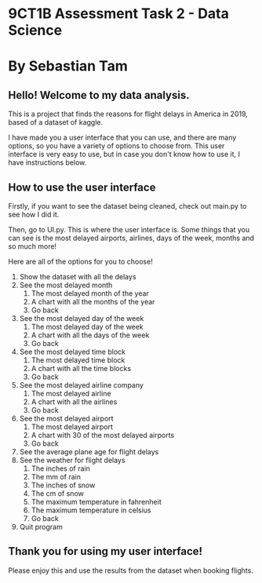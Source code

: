 # **9CT1B Assessment Task 2 - Data Science**
# **By Sebastian Tam**

## Hello! Welcome to my data analysis.

This is a project that finds the reasons for flight delays in America in 2019, based of a dataset of kaggle.

I have made you a user interface that you can use, and there are many options, so you have a variety of options to choose from. This user interface is very easy to use, but in case you don't know how to use it, I have instructions below.

## How to use the user interface
Firstly, if you want to see the dataset being cleaned, check out main.py to see how I did it.

Then, go to UI.py. This is where the user interface is. Some things that you can see is the most delayed airports, airlines, days of the week, months and so much more!

Here are all of the options for you to choose!

<ol>
  <li>Show the dataset with all the delays</li>
  <li>See the most delayed month
    <ol>
      <li>The most delayed month of the year</li>
      <li>A chart with all the months of the year</li>
      <li>Go back</li>
    </ol>
  </li>
  <li>See the most delayed day of the week
    <ol>
      <li>The most delayed day of the week</li>
      <li>A chart with all the days of the week</li>
      <li>Go back</li>
    </ol>
  </li>
  <li>See the most delayed time block
    <ol>
      <li>The most delayed time block</li>
      <li>A chart with all the time blocks</li>
      <li>Go back</li>
    </ol>
  </li>
  <li>See the most delayed airline company
    <ol>
      <li>The most delayed airline</li>
      <li>A chart with all the airlines</li>
      <li>Go back</li>
    </ol>
  </li>
  <li>See the most delayed airport
    <ol>
      <li>The most delayed airport</li>
      <li>A chart with 30 of the most delayed airports</li>
      <li>Go back</li>
    </ol>
  </li>
  <li>See the average plane age for flight delays</li>
  <li>See the weather for flight delays
    <ol>
      <li>The inches of rain</li>
      <li>The mm of rain</li>
      <li>The inches of snow</li>
      <li>The cm of snow</li>
      <li>The maximum temperature in fahrenheit</li>
      <li>The maximum temperature in celsius</li>
      <li>Go back</li>
    </ol>
  </li>
  <li>Quit program</li>
</ol>

## Thank you for using my user interface!

Please enjoy this and use the results from the dataset when booking flights.